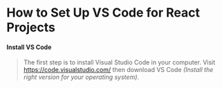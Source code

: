 # How to Set Up VS Code for React Projects

#### Install VS Code
> The first step is to install Visual Studio Code in your computer.
> Visit <https://code.visualstudio.com/> then download VS Code *(Install the right version for your operating system)*.